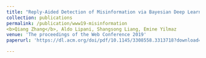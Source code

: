 ```yaml
---
title: "Reply-Aided Detection of Misinformation via Bayesian Deep Learning"
collection: publications
permalink: /publication/www19-misinformation
<b>Qiang Zhang</b>, Aldo Lipani, Shangsong Liang, Emine Yilmaz
venue: 'The proceedings of the Web Conference 2019'
paperurl: 'https://dl.acm.org/doi/pdf/10.1145/3308558.3313718?download=true'

---
```

